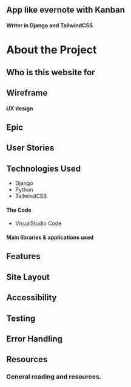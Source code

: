##  App like evernote with Kanban

#### Writer in Django and TailwindCSS

# About the Project

## Who is this website for

## Wireframe

#### UX design

## Epic

## User Stories

## Technologies Used
* Django
* Python
* TailwindCSS

#### The Code
* VisualStudio Code

#### Main libraries & applications used

## Features

## Site Layout

## Accessibility

## Testing

## Error Handling

## Resources

### General reading and resources.